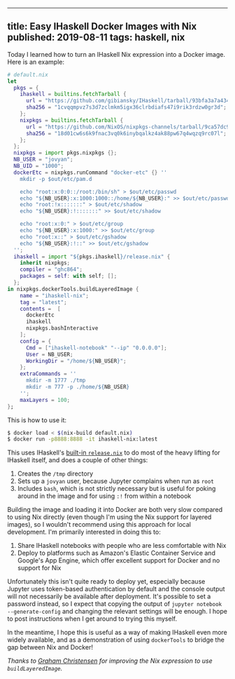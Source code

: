 --------------------------------------------------------------------------------
title: Easy IHaskell Docker Images with Nix
published: 2019-08-11
tags: haskell, nix
--------------------------------------------------------------------------------

Today I learned how to turn an IHaskell Nix expression into a Docker image. Here is an example:

```nix
# default.nix
let
  pkgs = {
    ihaskell = builtins.fetchTarball {
      url = "https://github.com/gibiansky/IHaskell/tarball/93bfa3a7a434c1dfe6873c2105c43856c282e183";
      sha256 = "1cvqqmpvz7s3d7zclmkm5igx36clrbdiafs47i9rik3rdzw0gr3d";
    };
    nixpkgs = builtins.fetchTarball {
      url = "https://github.com/NixOS/nixpkgs-channels/tarball/9ca57dc9171ca4547abf076a8987ed73c46f2e15";
      sha256 = "18d01cw6s6k9fnac3vq0k6inybqalkz4ak88pw67q4wqzq9rc07l";
    };
  };
  nixpkgs = import pkgs.nixpkgs {};
  NB_USER = "jovyan";
  NB_UID = "1000";
  dockerEtc = nixpkgs.runCommand "docker-etc" {} ''
    mkdir -p $out/etc/pam.d

    echo "root:x:0:0::/root:/bin/sh" > $out/etc/passwd
    echo "${NB_USER}:x:1000:1000::/home/${NB_USER}:" >> $out/etc/passwd
    echo "root:!x:::::::" > $out/etc/shadow
    echo "${NB_USER}:!:::::::" >> $out/etc/shadow

    echo "root:x:0:" > $out/etc/group
    echo "${NB_USER}:x:1000:" >> $out/etc/group
    echo "root:x::" > $out/etc/gshadow
    echo "${NB_USER}:!::" >> $out/etc/gshadow
  '';
  ihaskell = import "${pkgs.ihaskell}/release.nix" {
    inherit nixpkgs;
    compiler = "ghc864";
    packages = self: with self; [];
  };
in nixpkgs.dockerTools.buildLayeredImage {
    name = "ihaskell-nix";
    tag = "latest";
    contents =  [
      dockerEtc
      ihaskell
      nixpkgs.bashInteractive
    ];
    config = {
      Cmd = ["ihaskell-notebook" "--ip" "0.0.0.0"];
      User = NB_USER;
      WorkingDir = "/home/${NB_USER}";
    };
    extraCommands = ''
      mkdir -m 1777 ./tmp
      mkdir -m 777 -p ./home/${NB_USER}
    '';
    maxLayers = 100;
};
```

This is how to use it:

```bash
$ docker load < $(nix-build default.nix)
$ docker run -p8888:8888 -it ihaskell-nix:latest
```

This uses IHaskell's [built-in
`release.nix`](https://github.com/gibiansky/IHaskell/blob/93bfa3a7a434c1dfe6873c2105c43856c282e183/release.nix)
to do most of the heavy lifting for IHaskell itself, and does a couple of other
things:

1. Creates the `/tmp` directory
1. Sets up a `jovyan` user, because Jupyter complains when run as `root`
1. Includes `bash`, which is not strictly necessary but is useful for poking
   around in the image and for using `:!` from within a notebook

Building the image and loading it into Docker are both very slow compared to
using Nix directly (even though I'm using the Nix support for layered images),
so I wouldn't recommend using this approach for local development. I'm
primarily interested in doing this to:

1. Share IHaskell notebooks with people who are less comfortable with Nix
2. Deploy to platforms such as Amazon's Elastic Container Service and Google's
   App Engine, which offer excellent support for Docker and no support for Nix

Unfortunately this isn't quite ready to deploy yet, especially because Jupyter
uses token-based authentication by default and the console output will not
necessarily be available after deployment. It's possible to set a password
instead, so I expect that copying the output of `jupyter notebook
--generate-config` and changing the relevant settings will be enough.  I hope
to post instructions when I get around to trying this myself.

In the meantime, I hope this is useful as a way of making IHaskell even more
widely available, and as a demonstration of using `dockerTools` to bridge the
gap between Nix and Docker!

_Thanks to [Graham Christensen](https://grahamc.com) for improving the Nix
expression to use `buildLayeredImage`._
